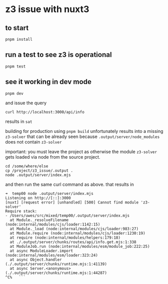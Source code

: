 # z3 issue with nuxt3

## to start
```
pnpm install
```

## run a test to see z3 is operational
```
pnpm test
```

## see it working in dev mode
```
pnpm dev
```

and issue the query 
```
curl http://localhost:3000/api/info
```
results in 
`sat`

building for production using `pnpm build` unfortunately results into a missing `z3-solver` that can be already seen because `.output/server/node_modules` does not contain `z3-solver`

important: you must leave the project as otherwise the module `z3-solver` gets loaded via node from the source project. 

```
cd /some/where/else
cp /project/z3_issue/.output .
node .output/server/index.mjs
```
and then run the same curl command as above. that results in 
```
➜  temp00 node .output/server/index.mjs
Listening on http://[::]:3000
[nuxt] [request error] [unhandled] [500] Cannot find module 'z3-solver'
Require stack:
- /Users/uwes/src/mixed/temp00/.output/server/index.mjs
  at Module._resolveFilename (node:internal/modules/cjs/loader:1142:15)  
  at Module._load (node:internal/modules/cjs/loader:983:27)  
  at Module.require (node:internal/modules/cjs/loader:1230:19)  
  at require (node:internal/modules/helpers:179:18)  
  at ./.output/server/chunks/routes/api/info.get.mjs:1:338  
  at ModuleJob.run (node:internal/modules/esm/module_job:222:25)  
  at async ModuleLoader.import (node:internal/modules/esm/loader:323:24)  
  at async Object.handler (./.output/server/chunks/runtime.mjs:1:41139)  
  at async Server.<anonymous> (./.output/server/chunks/runtime.mjs:1:44287)
^C%   ```